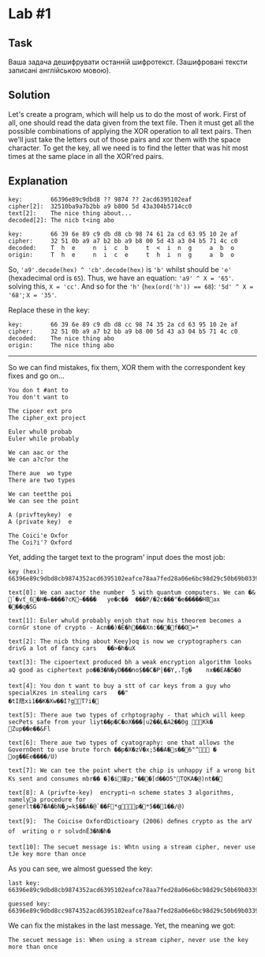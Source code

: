 # Lab #1

## Task

Ваша задача дешифрувати останній шифротекст. (Зашифровані тексти записані англійською мовою).

## Solution

Let's create a program, which will help us to do the most of work. First of all, one should read 
the data given from the text file. Then it must get all the possible combinations of applying
the XOR operation to all text pairs. Then we'll just take the letters out of those pairs and xor 
them with the space character. To get the key, all we need is to find the letter that was hit
most times at the same place in all the XOR'red pairs.

## Explanation

    key:        66396e89c9dbd8 ?? 9874 ?? 2acd6395102eaf
    cipher[2]:  32510ba9a7b2bb a9 b800 5d 43a304b5714cc0
    text[2]:    The nice thing about...
    decoded[2]: The nicb t<ing abo

    key:        66 39 6e 89 c9 db d8 cb 98 74 61 2a cd 63 95 10 2e af
    cipher:     32 51 0b a9 a7 b2 bb a9 b8 00 5d 43 a3 04 b5 71 4c c0
    decoded:    T  h  e     n  i  c  b     t  <  i  n  g     a  b  o
    origin:     T  h  e     n  i  c  e     t  h  i  n  g     a  b  o


So, `'a9'.decode(hex) ^ 'cb'.decode(hex)` is `'b'` whilst should be `'e'` (hexadecimal ord is `65`).
Thus, we have an equation: `'a9' ^ X = '65'`. solving this, `X = 'cc'`.
And so for the `'h'` (`hex(ord('h')) == 68`): `'5d' ^ X = '68'`; `X = '35'`.

Replace these in the key:

    key:        66 39 6e 89 c9 db d8 cc 98 74 35 2a cd 63 95 10 2e af
    cipher:     32 51 0b a9 a7 b2 bb a9 b8 00 5d 43 a3 04 b5 71 4c c0
    decoded:    The nice thing abo
    origin:     The nice thing abo

---

So we can find mistakes, fix them, XOR them with the correspondent key fixes and go on...

    You don t #ant to
    You don't want to

    The cipoer ext pro
    The cipher_ext project

    Euler whul0 probab
    Euler while probably

    We can aac or the
    We can a?c?or the

    There aue  wo type
    There are two types

    We can teetthe poi
    We can see the point

    A (privfteykey)  e
    A (private key)  e

    The Coici'e Oxfor
    The Coi?i'? Oxford

Yet, adding the target text to the program' input does the most job:

    key (hex): 66396e89c9dbd8cb9874352acd6395102eafce78aa7fed28a06e6bc98d29c50b69b0339a19f8aa401a9c6d708f80c066c763fef0123148cdd8e802d05ba9a577335daefcecd59c433a6b268b60bf4ef03c9a611095bb9a3161edc704a33922cfd2d2c954376ea8c2027c2461e2a10845021b501089a1ba6025781145e902c4aba98aa8c0d1324c

    text[0]: We can aactor the number  5 with quantum computers. We can �& `�vt֮_6�H�=����?cK~����   ye�c��  ���P/�2c���"�e�����HBax    ���q�SG

    text[1]: Euler whuld probably enjoh that now his theorem becomes a cornGr stone of crypto - Acn��)�E�h���Xn:���f��O=*

    text[2]: The nicb thing about Keey}oq is now we cryptographers can drivG a lot of fancy cars   ��>�h�uX

    text[3]: The cipoertext produced bh a weak encryption algorithm looks aQ good as ciphertext po��3�N�yD���no$��C�P|��Y,.Tg�    nx��EA�Ƽ�0

    text[4]: You don t want to buy a stt of car keys from a guy who specialKzes in stealing cars   ��"
    �tI䔒xi1��K�Xw��I?gT?i�

    text[5]: There aue two types of crhptography - that which will keep secPets safe from your liyt��p�C�oX���|u2��L�A2��0g Kk�  Zup��e��&Fl

    text[6]: There aue two types of cyatography: one that allows the GovernOent to use brute forch ��p�X�zV�x;5��A�s��6"^ �    og��Ee����/U)

    text[7]: We can tee the point whert the chip is unhappy if a wrong bit Ks sent and consumes mbr�� �]�i爟p;"���[d��O5"TQKA�@)nt��

    text[8]: A (privfte-key)  encrypti~n scheme states 3 algorithms, namelya procedure for generlt��7�A�bN�ڑ=k$��A�@`��F*gp�*5��1��/@)

    text[9]:  The Coicise OxfordDictioary (2006) deﬁnes crypto as the arV of  writing o r solvdnË3�N�h�

    text[10]: The secuet message is: Whtn using a stream cipher, never use tJe key more than once

As you can see, we almost guessed the key:

    last key:    66396e89c9dbd8cb9874352acd6395102eafce78aa7fed28a06e6bc98d29c50b69b0339a19f8aa401a9c6d708f80c066c763fef0123148cdd8e802d05ba9a577335daefcecd59c433a6b268b60bf4ef03c9a611095bb9a3161edc704a33922cfd2d2c954376ea8c2027c2461e2a10845021b501089a1ba6025781145e902c4aba98aa8c0d1324c

    guessed key: 66396e89c9dbd8cc9874352acd6395102eafce78aa7fed28a06e6bc98d29c50b69b0339a19f8aa401a9c6d708f80c066c763fef0123148cdd8e802d05ba9a577335daefcecd59c433a6b268b60bf4ef03c9a611095bb9a3161edc704a33922cfd2d2c954376ea8c2027c2461e2a10845021b501089a1ba6025781145e902c4aba98aa8c0d1324c

We can fix the mistakes in the last message. Yet, the meaning we got:

    The secuet message is: When using a stream cipher, never use the key more than once